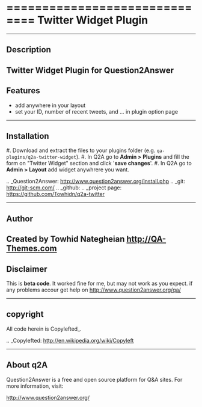 ==============================
Twitter Widget Plugin
==============================
-----------
Description
-----------
Twitter Widget Plugin for **Question2Answer**
--------
Features
--------
- add anywhere in your layout
- set your ID, number of recent tweets, and ... in plugin option page

------------
Installation
------------

#. Download and extract the files to your plugins folder (e.g. `qa-plugins/q2a-twitter-widget`).
#. In Q2A go to **Admin > Plugins** and fill the form on "Twitter Widget" section and click '**save changes**'.
#. In Q2A go to **Admin > Layout** add widget anywhrere you want.

.. _Question2Answer: http://www.question2answer.org/install.php
.. _git: http://git-scm.com/
.. _github:
.. _project page: https://github.com/Towhidn/q2a-twitter

-------------
Author
-------------
Created by Towhid Nategheian
http://QA-Themes.com
----------
Disclaimer
----------
This is **beta code**. It worked fine for me, but may not work as you expect. if any problems accour get help on http://www.question2answer.org/qa/

-------
copyright
-------
All code herein is Copylefted_.

.. _Copylefted: http://en.wikipedia.org/wiki/Copyleft

---------
About q2A
---------
Question2Answer is a free and open source platform for Q&A sites. For more information, visit:

http://www.question2answer.org/